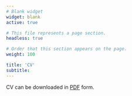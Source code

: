 ```yaml
---
# Blank widget
widget: blank
active: true

# This file represents a page section.
headless: true

# Order that this section appears on the page.
weight: 100

title: 'CV'
subtitle:
---
```


CV can be downloaded in [PDF](cv/cv_fergusoncradler.pdf) form.